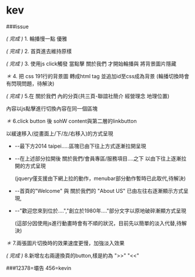 kev
===

###issue

*( 完成 )* 1. 輪播慢一點 優雅 

*( 完成 )* 2. 首頁進去維持原樣

*( 完成 )* 3. 使用js click觸發 當點擊 關於我們 才開始輪播與 將背景圖片隱藏

*＊* 4. 把 css 191行的背景圖 轉成html tag 並追加id至css成為背景
(輪播切換時會有閃現問題，待解決)

*( 完成 )* 5.在 關於我們 內的分頁(共三頁-聯誼社簡介 經營理念 地理位置) 

內容以js點擊進行切換內容在同一個區塊

*＊* 6.click button 後 sohW  content與第二層的linkbutton 

  以緩速移入(從畫面上/下/左/右移入)的方式呈現

* --最下方2014 taipei.....區塊已由下往上方式逐漸拉開呈現
* --在上述部分拉開後 關於我們/會員專區/服務項目....之下 以由下往上逐漸拉開的方式呈現

  (jquery僅支援由下網上拉的動作，menubar部分動作暫時已此取代,待解決)

* --首頁的"Welcome" 與 關於我們的 "About US" 已由左往右逐漸顯示方式呈現, 
* --"歡迎您來到位於....","創立於1980年...."部分文字以原地破碎漸顯方式呈現

  (這部分因使用js進行動畫時會有不順的狀況，目前先以簡單的淡入代替,待解決)

*＊* 7.兩張圖片切換時的效果速度更慢，加強淡入效果

*( 完成 )* 8.新增左右兩邊換頁的button,樣是約為 ">>" "<<"


###12378=壩告   456=kevin

